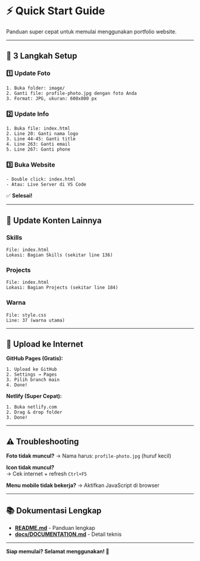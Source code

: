 # ⚡ Quick Start Guide

Panduan super cepat untuk memulai menggunakan portfolio website.

---

## 🚀 3 Langkah Setup

### 1️⃣ Update Foto
```
1. Buka folder: image/
2. Ganti file: profile-photo.jpg dengan foto Anda
3. Format: JPG, ukuran: 600x800 px
```

### 2️⃣ Update Info
```
1. Buka file: index.html
2. Line 20: Ganti nama logo
3. Line 44-45: Ganti title
4. Line 263: Ganti email
5. Line 267: Ganti phone
```

### 3️⃣ Buka Website
```
- Double click: index.html
- Atau: Live Server di VS Code
```

✅ **Selesai!**

---

## 📝 Update Konten Lainnya

### Skills
```
File: index.html
Lokasi: Bagian Skills (sekitar line 136)
```

### Projects
```
File: index.html  
Lokasi: Bagian Projects (sekitar line 184)
```

### Warna
```
File: style.css
Line: 37 (warna utama)
```

---

## 🚀 Upload ke Internet

**GitHub Pages (Gratis):**
```
1. Upload ke GitHub
2. Settings → Pages
3. Pilih branch main
4. Done!
```

**Netlify (Super Cepat):**
```
1. Buka netlify.com
2. Drag & drop folder
3. Done!
```

---

## ⚠️ Troubleshooting

**Foto tidak muncul?**
→ Nama harus: `profile-photo.jpg` (huruf kecil)

**Icon tidak muncul?**  
→ Cek internet + refresh `Ctrl+F5`

**Menu mobile tidak bekerja?**
→ Aktifkan JavaScript di browser

---

## 📚 Dokumentasi Lengkap

- **[README.md](README.md)** - Panduan lengkap
- **[docs/DOCUMENTATION.md](docs/DOCUMENTATION.md)** - Detail teknis

---

**Siap memulai? Selamat menggunakan! 🎉**

